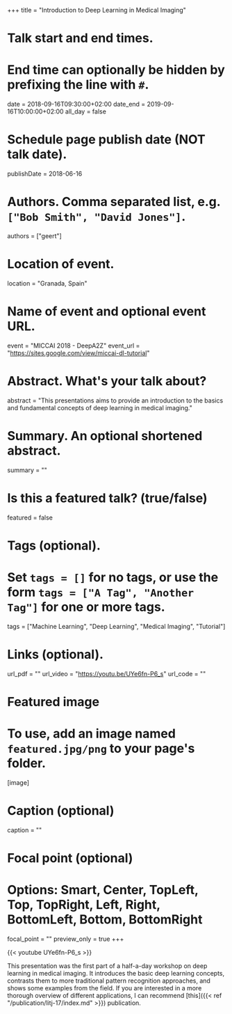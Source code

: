 +++
title = "Introduction to Deep Learning in Medical Imaging"

# Talk start and end times.
#   End time can optionally be hidden by prefixing the line with `#`.
date = 2018-09-16T09:30:00+02:00
date_end = 2019-09-16T10:00:00+02:00
all_day = false

# Schedule page publish date (NOT talk date).
publishDate = 2018-06-16

# Authors. Comma separated list, e.g. `["Bob Smith", "David Jones"]`.
authors = ["geert"]

# Location of event.
location = "Granada, Spain"

# Name of event and optional event URL.
event = "MICCAI 2018 - DeepA2Z"
event_url = "https://sites.google.com/view/miccai-dl-tutorial"

# Abstract. What's your talk about?
abstract = "This presentations aims to provide an introduction to the basics and fundamental concepts of deep learning in medical imaging."

# Summary. An optional shortened abstract.
summary = ""

# Is this a featured talk? (true/false)
featured = false

# Tags (optional).
#   Set `tags = []` for no tags, or use the form `tags = ["A Tag", "Another Tag"]` for one or more tags.
tags = ["Machine Learning", "Deep Learning", "Medical Imaging", "Tutorial"]

# Links (optional).
url_pdf = ""
url_video = "https://youtu.be/UYe6fn-P6_s"
url_code = ""

# Featured image
# To use, add an image named `featured.jpg/png` to your page's folder. 
[image]
  # Caption (optional)
  caption = ""

  # Focal point (optional)
  # Options: Smart, Center, TopLeft, Top, TopRight, Left, Right, BottomLeft, Bottom, BottomRight
  focal_point = ""
  preview_only = true
+++

{{< youtube UYe6fn-P6_s >}}

This presentation was the first part of a half-a-day workshop on deep learning in medical imaging. It introduces the basic deep learning concepts, contrasts them to more traditional pattern recognition approaches, and shows some examples from the field. If you are interested in a more thorough overview of different applications, I can recommend [this]({{< ref "/publication/litj-17/index.md" >}}) publication.
